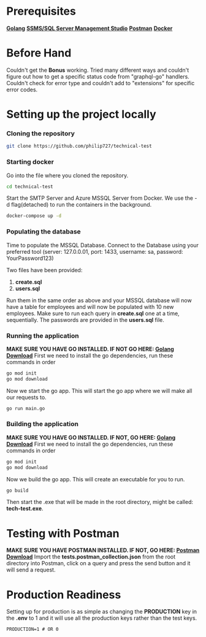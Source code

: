 # Prerequisites
**[Golang](https://golang.org/dl/)**
**[SSMS/SQL Server Management Studio](https://learn.microsoft.com/en-us/sql/ssms/download-sql-server-management-studio-ssms?view=sql-server-ver16)**
**[Postman](https://www.postman.com/downloads/)**
**[Docker](https://www.docker.com/products/cli/)**

# Before Hand
Couldn't get the **Bonus** working. Tried many different ways and couldn't figure out how to get a specific status code from "graphql-go" handlers. Couldn't check for error type and couldn't add to "extensions" for specific error codes.

# Setting up the project locally
###  Cloning the repository
```bash
git clone https://github.com/philip727/technical-test
```
###  Starting docker
Go into the file where you cloned the repository.
```bash
cd technical-test
```
Start the SMTP Server and Azure MSSQL Server from Docker. We use the -d flag(detached) to run the containers in the background.
```bash
docker-compose up -d
```

### Populating the database
Time to populate the MSSQL Database. Connect to the Database using your preferred tool (server: 127.0.0.01, port: 1433, username: sa, password: YourPassword123)

Two files have been provided:
 1. **create.sql**
 2. **users.sql**
 
Run them in the same order as above and your MSSQL database will now have a table for employees and will now be populated with 10 new employees. Make sure to run each query in **create.sql** one at a time, sequentially. The passwords are provided in the **users.sql** file.

### Running the application
**MAKE SURE YOU HAVE GO INSTALLED. IF NOT GO HERE: [Golang Download](https://golang.org/dl/)**
First we need to install the go dependencies, run these commands in order
```bash
go mod init
go mod download
```
Now we start the go app. This will start the go app where we will make all our requests to.
```bash
go run main.go
```

### Building the application
**MAKE SURE YOU HAVE GO INSTALLED. IF NOT, GO HERE: [Golang Download](https://golang.org/dl/)**
First we need to install the go dependencies, run these commands in order
```bash
go mod init
go mod download
```
Now we build the go app.  This will create an executable for you to run.
```bash
go build
```
Then start the .exe that will be made in the root directory, might be called: **tech-test.exe**.

#  Testing with Postman
**MAKE SURE YOU HAVE POSTMAN INSTALLED. IF NOT, GO HERE:  [Postman Download](https://www.postman.com/downloads/)**
Import the **tests.postman_collection.json** from the root directory into Postman, click on a query and press the send button and it will send a request.

# Production Readiness
Setting up for production is as simple as changing the **PRODUCTION** key in the **.env** to 1 and it will use all the production keys rather than the test keys.

```dotenv
PRODUCTION=1 # OR 0
```
